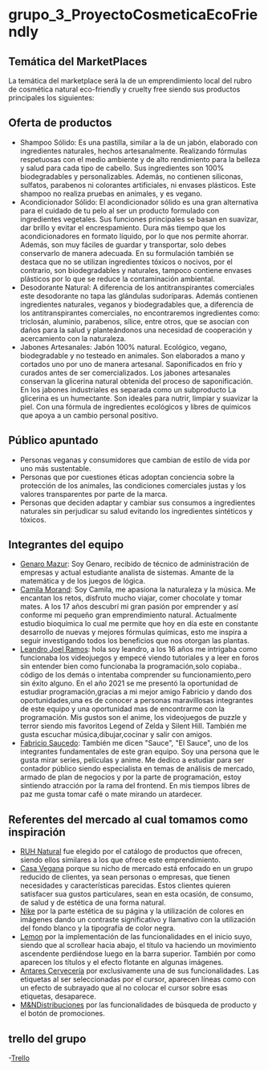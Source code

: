 # grupo_3_ProyectoCosmeticaEcoFriendly

## Temática del  MarketPlaces
La temática del marketplace será la de un emprendimiento local del rubro de cosmética natural eco-friendly y cruelty free siendo sus productos principales los siguientes:

## Oferta de productos

- Shampoo Sólido: Es una pastilla, similar a la de un jabón, elaborado con ingredientes naturales,
hechos artesanalmente. Realizando fórmulas respetuosas con el medio ambiente y de alto
rendimiento para la belleza y salud para cada tipo de cabello. Sus ingredientes son 100%
biodegradables y personalizables. Además, no contienen siliconas, sulfatos, parabenos ni
colorantes artificiales, ni envases plásticos. Este shampoo no realiza pruebas en animales, y es
vegano.
- Acondicionador Sólido: El acondicionador sólido es una gran alternativa para el cuidado de tu pelo
al ser un producto formulado con ingredientes vegetales. Sus funciones principales se basan en
suavizar, dar brillo y evitar el encrespamiento. Dura más tiempo que los acondicionadores en
formato líquido, por lo que nos permite ahorrar. Además, son muy fáciles de guardar y transportar,
solo debes conservarlo de manera adecuada. En su formulación también se destaca que no se
utilizan ingredientes tóxicos o nocivos, por el contrario, son biodegradables y naturales, tampoco
contiene envases plásticos por lo que se reduce la contaminación ambiental.
- Desodorante Natural: A diferencia de los antitranspirantes comerciales este desodorante no tapa
las glándulas sudoríparas. Además contienen ingredientes naturales, veganos y biodegradables
que, a diferencia de los antitranspirantes comerciales, no encontraremos ingredientes como:
triclosán, aluminio, parabenos, sílice, entre otros, que se asocian con daños para la salud y planteándonos una necesidad de cooperación y acercamiento con la naturaleza.
- Jabones Artesanales: Jabón 100% natural. Ecológico, vegano, biodegradable
y no testeado en animales. Son elaborados a mano y cortados uno por uno de manera
artesanal. Saponificados en frío y curados antes de ser comercializados. Los jabones
artesanales conservan la glicerina natural obtenida del proceso de saponificación. En los
jabones industriales es separada como un subproducto La glicerina es un humectante.
Son ideales para nutrir, limpiar y suavizar la piel.
Con una fórmula de ingredientes ecológicos y libres de químicos que apoya a un cambio personal
positivo.

## Público apuntado

- Personas veganas y consumidores que cambian de estilo de vida por uno más sustentable.
- Personas que por cuestiones éticas adoptan conciencia sobre la protección de los animales, las condiciones comerciales justas y los valores transparentes por parte de la marca. 
- Personas que deciden adaptar y cambiar sus consumos a ingredientes naturales sin perjudicar su salud evitando los ingredientes sintéticos y tóxicos.

## Integrantes del equipo
- [Genaro Mazur](https://www.instagram.com/soy_gena_nojodas/): Soy Genaro, recibido de técnico de administración de empresas y actual estudiante analista de sistemas. Amante de la matemática y de los juegos de lógica.
- [Camila Morand](https://www.instagram.com/__magali__12/): Soy Camila, me apasiona la naturaleza y la música. Me encantan los retos, disfruto mucho viajar, comer chocolate y tomar mates. A los 17 años descubrí mi
gran pasión por emprender y así conforme mi pequeño gran emprendimiento natural. Actualmente estudio bioquímica lo cual me permite que hoy en día este en constante
desarrollo de nuevas y mejores fórmulas químicas, esto me inspira a seguir investigando todos los beneficios que nos otorgan las plantas.
- [Leandro Joel Ramos](https://www.instagram.com/leandrojoelramos/): hola soy leandro, a los 16 años me intrigaba como funcionaba los videojuegos y empecé viendo tutoriales y a leer en foros sin entender bien como funcionaba la programación,solo copiaba..
código de los demás o intentaba comprender su funcionamiento,pero sin éxito alguno. En el año 2021 se me presentó la oportunidad de estudiar programación,gracias a mi mejor amigo Fabricio y dando dos oportunidades,una es de conocer a personas maravillosas integrantes de este equipo y una oportunidad mas de encontrarme
con la programación. Mis gustos son el anime, los videojuegos de puzzle y terror siendo mis favoritos Legend of Zelda y Silent Hill. También me gusta escuchar música,dibujar,cocinar y salir con amigos.
- [Fabricio Saucedo](https://www.instagram.com/fabrisauce/): También me dicen "Sauce", "El Sauce", uno de los integrantes fundamentales de este gran equipo. Soy una persona que le
gusta mirar series, películas y anime. Me dedico a estudiar para ser contador público siendo especialista en temas de análisis de mercado, armado de plan de negocios y por la
parte de programación, estoy sintiendo atracción por la rama del frontend. En mis tiempos libres de paz me gusta tomar café o mate mirando un atardecer.

## Referentes del mercado al cual tomamos como inspiración

- [RUH Natural](https://www.ruhnatural.com/) fue elegido por el catálogo de productos que ofrecen, siendo ellos similares a los que ofrece este emprendimiento.
- [Casa Vegana](https://www.casavegana.com.ar/) porque su nicho de mercado está enfocado en un grupo reducido de clientes, ya sean personas o empresas, que tienen necesidades y características parecidas. Estos clientes quieren satisfacer sua gustos particulares, sean en esta ocasión, de consumo, de salud y de estética de una forma natural.
- [Nike](https://www.nike.com/ar/) por la parte estética de su página y la utilización de colores en imágenes dando un contraste significativo y llamativo con la utilización del fondo blanco y la tipografía de color negra.
- [Lemon](https://www.lemon.me/) por la implementación de las funcionalidades en el inicio suyo, siendo que al scrollear hacia abajo, el título va haciendo un movimiento ascendente perdiéndose luego en la barra superior. También por como aparecen los títulos y el efecto flotante en algunas imágenes.
- [Antares Cervecería](https://www.cervezaantares.com/) por exclusivamente una de sus funcionalidades. Las etiquetas al ser seleccionadas por el cursor, aparecen líneas como con un efecto de subrayado que al no colocar el cursor sobre esas etiquetas, desaparece.
- [M&NDistribuciones](https://myndistribuciones.com.ar/) por las funcionalidades de búsqueda de producto y el botón de promociones.

## trello del grupo
-[Trello](https://trello.com/b/d33TT4WU/proyecto-dh%E3%80%8Acosm%C3%A9tica-eco-friendly%E3%80%8B)